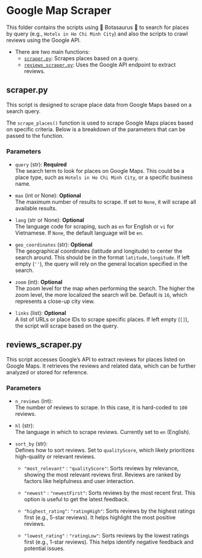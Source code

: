 # Google Map Scraper
This folder contains the scripts using 🤖 Botasaurus 🤖 to search for places by query (e.g., `Hotels in Ho Chi Minh City`) and also the scripts to crawl reviews using the Google API.

- There are two main functions:
  - [`scraper.py`](#scraperpy): Scrapes places based on a query.
  - [`reviews_scraper.py`](#reviews_scraperpy): Uses the Google API endpoint to extract reviews.

## scraper.py
This script is designed to scrape place data from Google Maps based on a search query.

The `scrape_places()` function is used to scrape Google Maps places based on specific criteria. Below is a breakdown of the parameters that can be passed to the function.

### Parameters

- `query` (str): **Required**  
  The search term to look for places on Google Maps. This could be a place type, such as `Hotels in Ho Chi Minh City`, or a specific business name.

- `max` (int or None): **Optional**  
  The maximum number of results to scrape. If set to `None`, it will scrape all available results.

- `lang` (str or None): **Optional**  
  The language code for scraping, such as `en` for English or `vi` for Vietnamese. If `None`, the default language will be `en`.

- `geo_coordinates` (str): **Optional**  
  The geographical coordinates (latitude and longitude) to center the search around. This should be in the format `latitude,longitude`. If left empty (`''`), the query will rely on the general location specified in the search.

- `zoom` (int): **Optional**  
  The zoom level for the map when performing the search. The higher the zoom level, the more localized the search will be. Default is `16`, which represents a close-up city view.

- `links` (list): **Optional**  
  A list of URLs or place IDs to scrape specific places. If left empty (`[]`), the script will scrape based on the query.


## reviews_scraper.py
This script accesses Google’s API to extract reviews for places listed on Google Maps. It retrieves the reviews and related data, which can be further analyzed or stored for reference.

### Parameters
- `n_reviews` (int):  
  The number of reviews to scrape. In this case, it is hard-coded to `100` reviews.

- `hl` (str):  
  The language in which to scrape reviews. Currently set to `en` (English).

- `sort_by` (str):  
  Defines how to sort reviews. Set to `qualityScore`, which likely prioritizes high-quality or relevant reviews.
    - `"most_relevant"` : `"qualityScore"`: Sorts reviews by relevance, showing the most relevant reviews first. Reviews are ranked by factors like helpfulness and user interaction.
  
  - `"newest"` : `"newestFirst"`: Sorts reviews by the most recent first. This option is useful to get the latest feedback.
  
  - `"highest_rating"`: `"ratingHigh"`: Sorts reviews by the highest ratings first (e.g., 5-star reviews). It helps highlight the most positive reviews.
  
  - `"lowest_rating"` : `"ratingLow"`: Sorts reviews by the lowest ratings first (e.g., 1-star reviews). This helps identify negative feedback and potential issues.



  
  







